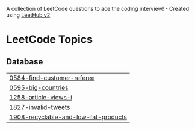A collection of LeetCode questions to ace the coding interview! - Created using [LeetHub v2](https://github.com/arunbhardwaj/LeetHub-2.0)
<!---LeetCode Topics Start-->
# LeetCode Topics
## Database
|  |
| ------- |
| [0584-find-customer-referee](https://github.com/MoreVishal2/leetcode-MySQL/tree/master/0584-find-customer-referee) |
| [0595-big-countries](https://github.com/MoreVishal2/leetcode-MySQL/tree/master/0595-big-countries) |
| [1258-article-views-i](https://github.com/MoreVishal2/leetcode-MySQL/tree/master/1258-article-views-i) |
| [1827-invalid-tweets](https://github.com/MoreVishal2/leetcode-MySQL/tree/master/1827-invalid-tweets) |
| [1908-recyclable-and-low-fat-products](https://github.com/MoreVishal2/leetcode-MySQL/tree/master/1908-recyclable-and-low-fat-products) |
<!---LeetCode Topics End-->